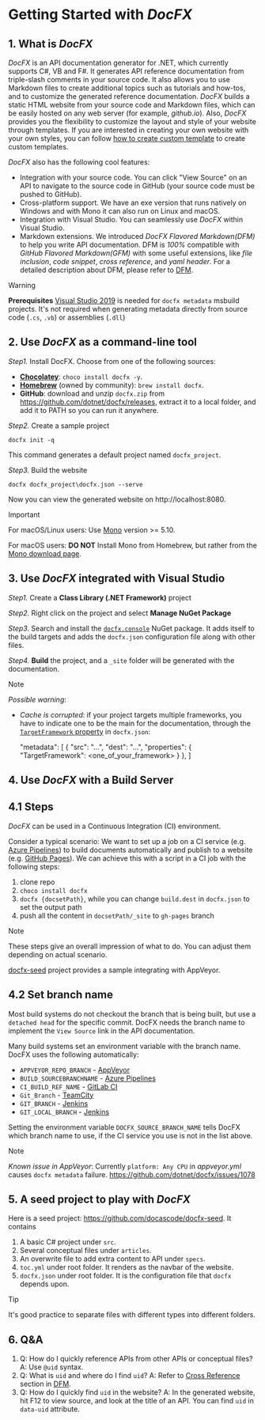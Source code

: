 Getting Started with *DocFX*
===============

## 1. What is *DocFX*

*DocFX* is an API documentation generator for .NET, which currently supports C#, VB and F#.
It generates API reference documentation from triple-slash comments in your source code.
It also allows you to use Markdown files to create additional topics such as tutorials and how-tos, and to customize the generated reference documentation.
*DocFX* builds a static HTML website from your source code and Markdown files, which can be easily hosted on any web server (for example, *github.io*).
Also, *DocFX* provides you the flexibility to customize the layout and style of your website through templates.
If you are interested in creating your own website with your own styles, you can follow [how to create custom template](howto_create_custom_template.md) to create custom templates.

*DocFX* also has the following cool features:

* Integration with your source code. You can click "View Source" on an API to navigate to the source code in GitHub (your source code must be pushed to GitHub).
* Cross-platform support. We have an exe version that runs natively on Windows and with Mono it can also run on Linux and macOS.
* Integration with Visual Studio. You can seamlessly use *DocFX* within Visual Studio.
* Markdown extensions. We introduced *DocFX Flavored Markdown(DFM)* to help you write API documentation. DFM is *100%* compatible with *GitHub Flavored Markdown(GFM)* with some useful extensions, like *file inclusion*, *code snippet*, *cross reference*, and *yaml header*.
For a detailed description about DFM, please refer to [DFM](../spec/docfx_flavored_markdown.md).

> [!Warning]
> **Prerequisites** [Visual Studio 2019](https://www.visualstudio.com/downloads/) is needed for `docfx metadata` msbuild projects. It's not required when generating metadata directly from source code (`.cs`, `.vb`) or assemblies (`.dll`)

## 2. Use *DocFX* as a command-line tool

*Step1.* Install DocFX. Choose from one of the following sources:
* **[Chocolatey](https://chocolatey.org/packages/docfx)**: `choco install docfx -y`.
* **[Homebrew](https://formulae.brew.sh/formula/docfx)** (owned by community): `brew install docfx`.
* **GitHub**: download and unzip `docfx.zip` from https://github.com/dotnet/docfx/releases, extract it to a local folder, and add it to PATH so you can run it anywhere.

*Step2.* Create a sample project
```
docfx init -q
```

This command generates a default project named `docfx_project`.

*Step3.* Build the website
```
docfx docfx_project\docfx.json --serve
```

Now you can view the generated website on http://localhost:8080.

> [!Important]
>
> For macOS/Linux users: Use [Mono](https://www.mono-project.com/) version >= 5.10.
>
> For macOS users: **DO NOT** Install Mono from Homebrew, but rather from the [Mono download page](https://www.mono-project.com/download/stable/#download-mac).

## 3. Use *DocFX* integrated with Visual Studio

*Step1.* Create a **Class Library (.NET Framework)** project

*Step2.* Right click on the project and select **Manage NuGet Package**

*Step3.* Search and install the [`docfx.console`](https://www.nuget.org/packages/docfx.console/) NuGet package. It adds itself to the build targets and adds the `docfx.json` configuration file along with other files.

*Step4.* **Build** the project, and a `_site` folder will be generated with the documentation.

> [!NOTE]
> *Possible warning*:
> - *Cache is corrupted*: if your project targets multiple frameworks, you have to indicate one to be the main for the documentation, through the [`TargetFramework` property](https://github.com/dotnet/docfx/issues/1254#issuecomment-294080535) in `docfx.json`:
>
>      "metadata": [
>        {
>          "src": "...",
>          "dest": "...",
>          "properties": {
>            "TargetFramework": <one_of_your_framework>
>          }
>        },
>      ]


## 4. Use *DocFX* with a Build Server

## 4.1 Steps

*DocFX* can be used in a Continuous Integration (CI) environment. 

Consider a typical scenario: We want to set up a job on a CI service (e.g. [Azure Pipelines](https://azure.microsoft.com/en-us/services/devops/pipelines/)) to build documents automatically and publish to a website (e.g. [GitHub Pages](https://pages.github.com/)). We can achieve this with a script in a CI job with the following steps:

1. clone repo
2. `choco install docfx`
3. `docfx {docsetPath}`, while you can change `build.dest` in `docfx.json` to set the output path
4. push all the content in `docsetPath/_site` to `gh-pages` branch

> [!NOTE]
> These steps give an overall impression of what to do. You can adjust them depending on actual scenario.

[docfx-seed](https://github.com/docascode/docfx-seed/blob/master/appveyor.yml) project provides a sample integrating with AppVeyor.

## 4.2 Set branch name

Most build systems do not checkout the branch that is being built, but use a `detached head` for the specific commit.  DocFX needs the branch name to implement the `View Source` link in the API documentation.

Many build systems set an environment variable with the branch name.  DocFX uses the following automatically:

- `APPVEYOR_REPO_BRANCH` - [AppVeyor](https://www.appveyor.com/)
- `BUILD_SOURCEBRANCHNAME` - [Azure Pipelines](https://azure.microsoft.com/en-us/services/devops/pipelines/)
- `CI_BUILD_REF_NAME` - [GitLab CI](https://about.gitlab.com/gitlab-ci/)
- `Git_Branch` - [TeamCity](https://www.jetbrains.com/teamcity/)
- `GIT_BRANCH` - [Jenkins](https://jenkins.io/)
- `GIT_LOCAL_BRANCH` - [Jenkins](https://jenkins.io/)

Setting the environment variable `DOCFX_SOURCE_BRANCH_NAME` tells DocFX which branch name to use, if the CI service you use is not in the list above.

> [!NOTE]
> *Known issue in AppVeyor*: Currently `platform: Any CPU` in *appveyor.yml* causes `docfx metadata` failure. https://github.com/dotnet/docfx/issues/1078

## 5. A seed project to play with *DocFX*

Here is a seed project: https://github.com/docascode/docfx-seed. It contains

1. A basic C# project under `src`.
2. Several conceptual files under `articles`.
3. An overwrite file to add extra content to API under `specs`.
4. `toc.yml` under root folder. It renders as the navbar of the website.
5. `docfx.json` under root folder. It is the configuration file that `docfx` depends upon.

> [!Tip]
> It's good practice to separate files with different types into different folders.

## 6. Q&A

1. Q: How do I quickly reference APIs from other APIs or conceptual files?
   A: Use `@uid` syntax.
2. Q: What is `uid` and where do I find `uid`?
   A: Refer to [Cross Reference](../spec/docfx_flavored_markdown.md#cross-reference) section in [DFM](../spec/docfx_flavored_markdown.md).
3. Q: How do I quickly find `uid` in the website?
   A: In the generated website, hit F12 to view source, and look at the title of an API. You can find `uid` in `data-uid` attribute.
